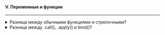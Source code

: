 #### V. Переменные и функции
---

<details>
<summary> Разница между обычными функциями и стрелочными? </summary>

1. Синтаксис
2. У стрелочных функций нет своего this, оно берет его снаружи
3. У стрелочных функций нет arguments
4. Стрелочные функции не могут быть вызвани с new


`Что обозначает this в JavaScript?`

Если мы говорим про ...

Если мы говорим про ...

Если мы говорим про ...

`Что такое псевдомассив arguments?`

Это аргументы, которые передаются в функцию. И к нему можно обращаться к массиву по индексу и узнать его длину, а в остальных случаях - это другой объект похожий на массив, поэтому и псевдомассив.

</details>



<details>
<summary> Разница между .call(), .apply() и bind()? </summary>

С помощью .call() - вызывает сразу функцию, первым параметром принимает контексте к которому необходимо привязать функию и через запятую передаю аргументы
С помощью .apply() - похож на .call только аргументы передаются внутри массива
C помощью .bind() - возвращает новую функцию привязанную в контекст, которую мы передали параметром.
</details>

